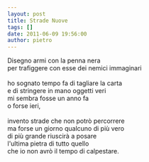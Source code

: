 ```yaml
---
layout: post
title: Strade Nuove
tags: []
date: 2011-06-09 19:56:00
author: pietro
---
```

<div dir="ltr" style="text-align: left">Disegno armi con la penna nera<br/>per trafiggere con esse dei nemici immaginari<br/><br/>ho sognato tempo fa di tagliare la carta<br/>e di stringere in mano oggetti veri<br/>mi sembra fosse un anno fa<br/>o forse ieri,<br/><br/>invento strade che non potrò percorrere<br/>ma forse un giorno qualcuno di più vero<br/>di più grande riuscirà a posare<br/>l'ultima pietra di tutto quello<br/>che io non avrò il tempo di calpestare.<br/>
